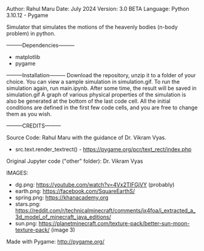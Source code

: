 Author: Rahul Maru
Date: July 2024
Version: 3.0 BETA
Language: Python 3.10.12 - Pygame

Simulator that simulates the motions of the heavenly bodies (n-body problem) in python.

———Dependencies———
- matplotlib
- pygame

———Installation———
Download the repository, unzip it to a folder of your choice. You can view a sample simulation in simulation.gif.
To run the simulation again, run main.ipynb. After some time, the result will be saved in simulation.gif
A graph of various physical properties of the simulation is also be generated at the bottom of the last code cell.
All the initial conditions are defined in the first few code cells, and you are free to change them as you wish.

———CREDITS———

Source Code: Rahul Maru with the guidance of Dr. Vikram Vyas.
- src.text.render_textrect() - https://pygame.org/pcr/text_rect/index.php

Original Jupyter code ("other" folder): Dr. Vikram Vyas

IMAGES:
- dg.png: https://youtube.com/watch?v=4Vx2TIFGjVY (probably)
- earth.png: https://facebook.com/SquareEarthS/
- spring.png: https://khanacademy.org
- stars.png: https://reddit.com/r/technicalminecraft/comments/ix4foa/i_extracted_a_3d_model_of_minecraft_java_editions/
- sun.png: https://planetminecraft.com/texture-pack/better-sun-moon-texture-pack/ (image 3)

Made with Pygame: http://pygame.org/
